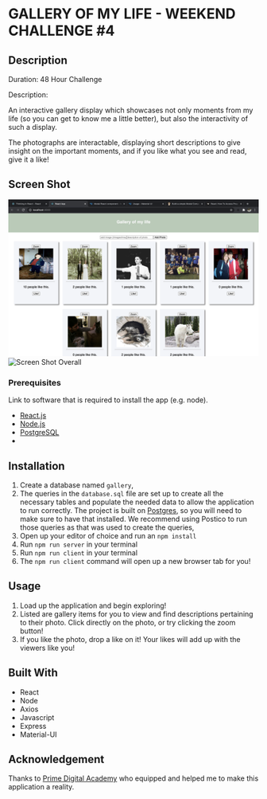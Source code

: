 # GALLERY OF MY LIFE - WEEKEND CHALLENGE #4

## Description

Duration: 48 Hour Challenge

Description:

An interactive gallery display which showcases not only moments from my life (so you can get to know me a little better), but also the interactivity of such a display.

The photographs are interactable, displaying short descriptions to give insight on the important moments, and if you like what you see and read, give it a like!

<!-- To see the fully functional site, please visit: [DEPLOYED VERSION OF APP](www.heroku.com) -->

## Screen Shot

![Screen Shot Overall](public/images/GalleryScreenShot1.png)
![Screen Shot Overall](public/images/GalleryScreenShot2.png)

### Prerequisites

Link to software that is required to install the app (e.g. node).

- [React.js](https://reactjs.org)
- [Node.js](https://nodejs.org/en/)
- [PostgreSQL](https://www.postgresql.org)
-

## Installation

1. Create a database named `gallery`,
2. The queries in the `database.sql` file are set up to create all the necessary tables and populate the needed data to allow the application to run correctly. The project is built on [Postgres](https://www.postgresql.org/download/), so you will need to make sure to have that installed. We recommend using Postico to run those queries as that was used to create the queries,
3. Open up your editor of choice and run an `npm install`
4. Run `npm run server` in your terminal
5. Run `npm run client` in your terminal
6. The `npm run client` command will open up a new browser tab for you!

## Usage

1. Load up the application and begin exploring!
2. Listed are gallery items for you to view and find descriptions pertaining to their photo. Click directly on the photo, or try clicking the zoom button!
3. If you like the photo, drop a like on it! Your likes will add up with the viewers like you!

## Built With

- React
- Node
- Axios
- Javascript
- Express
- Material-UI

## Acknowledgement

Thanks to [Prime Digital Academy](www.primeacademy.io) who equipped and helped me to make this application a reality.

